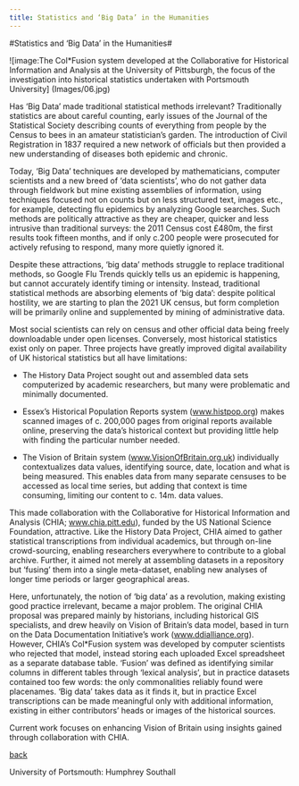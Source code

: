 ```yaml
---
title: Statistics and ‘Big Data’ in the Humanities
---
```


#Statistics and ‘Big Data’ in the Humanities#

![image:The Col*Fusion system developed at the Collaborative for Historical Information and Analysis at the University of Pittsburgh, the focus of the investigation into historical statistics undertaken with Portsmouth University] (Images/06.jpg)

Has ‘Big Data’ made traditional statistical methods irrelevant? Traditionally statistics are about careful counting, early issues of the Journal of the Statistical Society describing counts of everything from people by the Census to bees in an amateur statistician’s garden. The introduction of Civil Registration in 1837 required a new network of officials but then provided a new understanding of diseases both epidemic and chronic.

Today, ‘Big Data’ techniques are developed by mathematicians, computer scientists and a new breed of ‘data scientists’, who do not gather data through fieldwork but mine existing assemblies of information, using techniques focused not on counts but on less structured text, images etc., for example, detecting flu epidemics by analyzing Google searches. Such methods are politically attractive as they are cheaper, quicker and less intrusive than traditional surveys: the 2011 Census cost £480m, the first results took fifteen months, and if only c.200 people were prosecuted for actively refusing to respond, many more quietly ignored it.

Despite these attractions, ‘big data’ methods struggle to replace traditional methods, so Google Flu Trends quickly tells us an epidemic is happening, but cannot accurately identify timing or intensity. Instead, traditional statistical methods are absorbing elements of ‘big data’: despite political hostility, we are starting to plan the 2021 UK census, but form completion will be primarily online and supplemented by mining of administrative data. 

Most social scientists can rely on census and other official data being freely downloadable under open licenses. Conversely, most historical statistics exist only on paper. Three projects have greatly improved digital availability of UK historical statistics but all have limitations:

* The History Data Project sought out and assembled data sets computerized by academic researchers, but many were problematic and minimally documented.

* Essex’s Historical Population Reports system (www.histpop.org) makes scanned images of c. 200,000 pages from original reports available online, preserving the data’s historical context but providing little help with finding the particular number needed.

* The Vision of Britain system (www.VisionOfBritain.org.uk) individually contextualizes data values, identifying source, date, location and what is being measured. This enables data from many separate censuses to be accessed as local time series, but adding that context is time consuming, limiting our content to c. 14m. data values.

This made collaboration with the Collaborative for Historical Information and Analysis (CHIA; www.chia.pitt.edu), funded by the US National Science Foundation, attractive. Like the History Data Project, CHIA aimed to gather statistical transcriptions from individual academics, but through on-line crowd-sourcing, enabling researchers everywhere to contribute to a global archive. Further, it aimed not merely at assembling datasets in a repository but ‘fusing’ them into a single meta-dataset, enabling new analyses of longer time periods or larger geographical areas.

Here, unfortunately, the notion of ‘big data’ as a revolution, making existing good practice irrelevant, became a major problem. The original CHIA proposal was prepared mainly by historians, including historical GIS specialists, and drew heavily on Vision of Britain’s data model, based in turn on the Data Documentation Initiative’s work (www.ddialliance.org). However, CHIA’s Col*Fusion system was developed by computer scientists who rejected that model, instead storing each uploaded Excel spreadsheet as a separate database table. ‘Fusion’ was defined as identifying similar columns in different tables through ‘lexical analysis’, but in practice datasets contained too few words: the only commonalities reliably found were placenames. ‘Big data’ takes data as it finds it, but in practice Excel transcriptions can be made meaningful only with additional information, existing in either contributors’ heads or images of the historical sources.

Current work focuses on enhancing Vision of Britain using insights gained through collaboration with CHIA.

[back](./)

University of Portsmouth: Humphrey Southall
